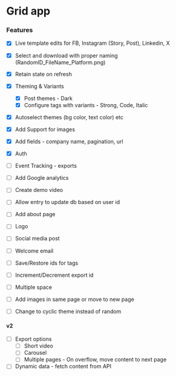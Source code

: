 # Grid app

### Features

- [x] Live template edits for FB, Instagram (Story, Post), Linkedin, X
- [x] Select and download with proper naming (RandomID_FileName_Platform.png)
- [x] Retain state on refresh
- [x] Theming & Variants
  - [x] Post themes - Dark
  - [x] Configure tags with variants - Strong, Code, Italic
- [x] Autoselect themes (bg color, text color) etc
- [x] Add Support for images
- [x] Add fields - company name, pagination, url
- [x] Auth
- [ ] Event Tracking - exports
- [ ] Add Google analytics
- [ ] Create demo video
- [ ] Allow entry to update db based on user id
- [ ] Add about page
- [ ] Logo
- [ ] Social media post
- [ ] Welcome email

- [ ] Save/Restore ids for tags
- [ ] Increment/Decrement export id
- [ ] Multiple space
- [ ] Add images in same page or move to new page
- [ ] Change to cyclic theme instead of random

#### v2

- [ ] Export options
  - [ ] Short video
  - [ ] Carousel
  - [ ] Multiple pages - On overflow, move content to next page
- [ ] Dynamic data - fetch content from API
